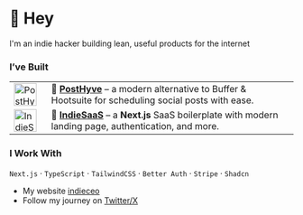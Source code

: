 # 👋 Hey

I'm an indie hacker building lean, useful products for the internet 

###  I’ve Built

<table>
  <tr>
    <td width="50">
      <img src="https://posthyve.com/logo.svg" alt="PostHyve logo" width="40"/>
    </td>
    <td>
      🐝 <strong><a href="https://posthyve.com">PostHyve</a></strong> – a modern alternative to Buffer & Hootsuite for scheduling social posts with ease.
    </td>
  </tr>
  <tr>
    <td width="50">
      <img src="https://indiesaas.vercel.app/logo.svg" alt="IndieSaaS logo" width="40"/>
    </td>
    <td>
      🧱 <strong><a href="https://github.com/indieceo/indiesaas">IndieSaaS</a></strong> – a <strong>Next.js</strong> SaaS boilerplate with modern landing page, authentication, and more.
    </td>
  </tr>
</table>

###  I Work With
`Next.js` · `TypeScript` · `TailwindCSS` · `Better Auth` · `Stripe` · `Shadcn` 

- My website [indieceo](https://indieceo.com)  
- Follow my journey on [Twitter/X](https://twitter.com/indieceo)
